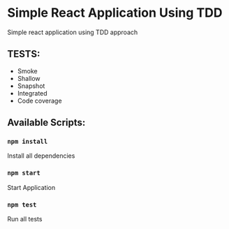 # Simple React Application Using TDD

Simple react application using TDD approach

## TESTS:

- Smoke
- Shallow
- Snapshot
- Integrated
- Code coverage

## Available Scripts:

### `npm install`

Install all dependencies

### `npm start`

Start Application

### `npm test`

Run all tests
